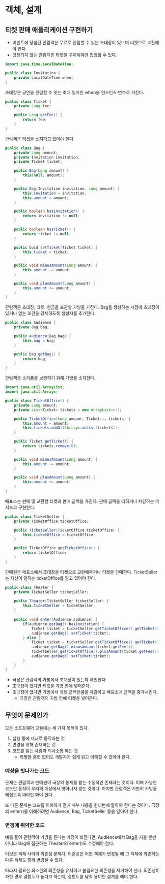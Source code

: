 # 객체, 설계

## 티켓 판매 애플리케이션 구현하기

- 이벤트에 당첨된 관람객은 무료로 관람할 수 있는 초대장이 있으며 티켓으로 교환해야 한다.
- 당첨되지 않는 관람객은 티켓을 구매해야만 입장할 수 있다.

```java
import java.time.LocalDateTime;

public class Invitation {
    private LocalDateTime when;
}
```

초대장은 공연을 관람할 수 잇는 초대 일자인 when을 인스턴스 변수로 가진다.

```java
public class Ticket {
    private Long fee;

    public Long getFee() {
        return fee;
    }
}
```

관람객은 티켓을 소지하고 있어야 한다.

```java
public class Bag {
    private Long amount;
    private Invitation invitation;
    private Ticket ticket;

    public Bag(Long amount) {
        this(null, amount);
    }

    public Bag(Invitation invitation, Long amount) {
        this.invitation = invitation;
        this.amount = amount;
    }

    public boolean hasInvitation() {
        return invitation != null;
    }

    public boolean hasTicket() {
        return ticket != null;
    }

    public boid setTicket(Ticket ticket) {
        this.ticket = ticket;
    }

    public void minusAmount(Long amount) {
        this.amount -= amount;
    }

    public void plusAmount(Long amount) {
        this.amount += amount;
    }
}
```

관람객은 초대장, 티켓, 현금을 포관할 가방을 가진다. Bag을 생성하는 시점에 초대장이 있거나 없는 조건을 강제하도록 생성자를 추가한다.

```java
public class Audience {
    private Bag bag;

    public Audience(Bag bag) {
        this.bag = bag;
    }

    public Bag getBag() {
        return bag;
    }
}
```

관람객은 소지품을 보관하기 위해 가방을 소지한다.

```java
import java.util.ArrayList;
import java.util.Arrays;

public class TicketOffice() {
    private Long amount;
    private List<Ticket> tickets = new ArrayList<>();

    public TicketOffice(Long amount, Ticket... tickets) {
        this.amount = amount;
        this.tickets.addAll(Arrays.asList(tickets));
    }

    public Ticket getTicket() {
        return tickets.remove(0);
    }

    public void minusAmount(Long amount) {
        this.amount -= amount;
    }

    public void plusAmount(Long amount) {
        this.amount += amount;
    }
}
```

매표소는 판매 및 교환할 티켓과 판매 금액을 가진다. 판매 금액을 더하거나 차감하는 메서드고 구현한다.

```java
public class TicketSeller {
    private TicketOffice ticketOffice;

    public TicketSeller(TicketOffice ticketOffice) {
        this.ticketOffice = ticketOffice;
    }

    public TicketOffice getTicketOffice() {
        return ticketOffice;
    }
}
```

판매원은 매표소에서 초대장을 티켓으로 교환해주거나 티켓을 판매한다. TicketSeller는 자신이 일하는 ticketOffice를 알고 있어야 한다.

```java
public class Theater {
    private TicketSeller ticketSeller;
    
    public Theater(TicketSeller ticketSeller) {
        this.ticketSeller = ticketSeller;
    }
    
    public void enter(Audience audience) {
        if(audience.getBag().hasInvitation) {
            Ticket ticket = ticketSeller.getTicketOffice().getTicket();
            audience.getBag().setTicket(ticket);
        } else {
            Ticket ticket = ticketSeller.getTicketOffice().getTicket();
            audience.getBag().minusAmount(ticket.getFee());
            ticketSeller.getTicketOffice().plusAmount(ticket.getFee());
            audience.getBag().setTicket(ticket);
        }
    }
}
```

- 극장은 관람객의 가방에서 초대장이 있는지 확인한다.
- 초대장이 있다면 티켓을 가방 안에 넣어준다.
- 초대장이 없다면 가방에서 티켓 금액만큼을 차감하고 매표소에 금액을 증가시킨다.
    - 극장은 관람객의 가방 안에 티켓을 넣어준다.
    
## 무엇이 문제인가

모든  소프트웨어 모듈에는 세 가지 목적이 있다.

1. 실행 중에 제대로 동작하는 것
2. 변경을 위해 존재하는 것
3. 코드를 읽는 사람과 의사소통 하는 것
    - 특별한 훈련 없이도 개발자가 쉽게 읽고 이해할 수 있어야 한다.
    
### 예상을 빗나가는 코드

문제는 관람객과 판매원이 극장의 통제를 받는 수동적인 존재라는 것이다. 이해 가능한 코드란 동작이 우리의 예상에서 벗어나지 않는 것이다. 하지만 관람객은 가만히 가방을 헤집도록 바라만 봐야 한다.

또 다른 문제는 코드를 이해하기 전에 세부 내용을 한꺼번에 알아야 한다는 것이다. 극장의 enter()를 이해하려면 Audience, Bag, TicketSeller 등을 알아야 한다.

### 변경에 취약한 코드

예를 들어 관람객이 가방을 든다는 가정이 바뀐다면, Audience에서 Bag을 지울 뿐만 아니라 Bag에 접근하는 Theater의 enter()도 수정해야 한다.

이것은 객체 사이의 의존성 문제다. 의존성은 어떤 객체가 변경될 때 그 객체에 의존하는 다른 객체도 함께 변경될 수 있다.

따라서 필요한 최소한의 의존성을 유지하고 불필요한 의존성을 제거해야 한다. 의존성이 과한 경우 결합도가 높다고 하는데, 결합도를 낮춰 용이한 설계를 해야 한다.